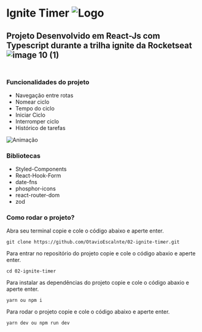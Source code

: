# Ignite Timer ![Logo](https://user-images.githubusercontent.com/77994942/205470640-b981a0b2-99fd-4bbd-b0d5-ac4150e645f5.svg)  

## Projeto Desenvolvido em React-Js com Typescript durante a trilha ignite da Rocketseat ![image 10 (1)](https://user-images.githubusercontent.com/77994942/205470744-bd9734ff-559c-4bb5-9bab-60d4eb5c69fd.svg)<br><br>



### Funcionalidades do projeto
<ul>
<li>Navegação entre rotas</li>
<li>Nomear ciclo</li>
<li>Tempo do ciclo</li>
<li>Iniciar Ciclo</li>
<li>Interromper ciclo</li>
<li>Histórico de tarefas</li>
</ul>

![Animação](https://user-images.githubusercontent.com/77994942/205473086-237dd401-8311-4e53-9d98-269384c93b26.gif)

### Bibliotecas
<ul>
<li>Styled-Components</li>
<li>React-Hook-Form</li>
<li>date-fns</li>
<li>phosphor-icons</li>
<li>react-router-dom</li>
<li>zod</li>
</ul>

### Como rodar o projeto?

<p>Abra seu terminal copie e cole o código abaixo e aperte enter.</p>

```
git clone https://github.com/OtavioEscalnte/02-ignite-timer.git

```

<p>Para entrar no repositório do projeto copie e cole o código abaxio e aperte enter.</p>

```
cd 02-ignite-timer

```
<p>Para instalar as dependências do projeto copie e cole o código abaxio e aperte enter.</p>

```
yarn ou npm i

```

<p>Para rodar o projeto copie e cole o código abaixo e aperte enter.</p>

```
yarn dev ou npm run dev

```



